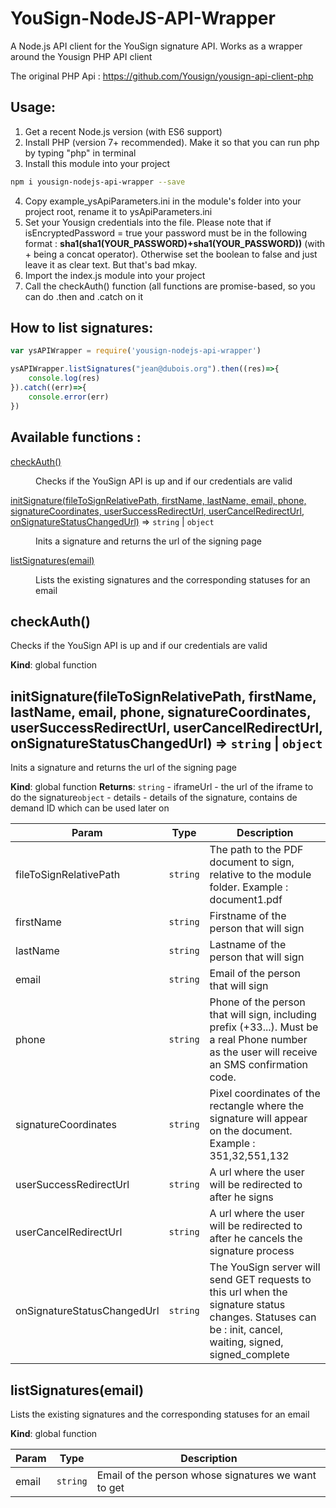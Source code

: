 # YouSign-NodeJS-API-Wrapper

A Node.js API client for the YouSign signature API. Works as a wrapper around the Yousign PHP API client

The original PHP Api : https://github.com/Yousign/yousign-api-client-php
## Usage:

1. Get a recent Node.js version (with ES6 support)
2. Install PHP (version 7+ recommended). Make it so that you can run php by typing "php" in terminal
3. Install this module into your project
```bash
npm i yousign-nodejs-api-wrapper --save
```
4. Copy example_ysApiParameters.ini in the module's folder into your project root, rename it to ysApiParameters.ini
5. Set your Yousign credentials into the file. Please note that if isEncryptedPassword = true your password must be in the following format : **sha1(sha1(YOUR_PASSWORD)+sha1(YOUR_PASSWORD))** (with + being a concat operator). Otherwise set the boolean to false and just leave it as clear text. But that's bad mkay.
6. Import the index.js module into your project
7. Call the checkAuth() function (all functions are promise-based, so you can do .then and .catch on it

## How to list signatures:
```JavaScript
var ysAPIWrapper = require('yousign-nodejs-api-wrapper')

ysAPIWrapper.listSignatures("jean@dubois.org").then((res)=>{
    console.log(res)
}).catch((err)=>{
    console.error(err)
})
```



## Available functions :

<dl>
<dt><a href="#checkAuth">checkAuth()</a></dt>
<dd><p>Checks if the YouSign API is up and if our credentials are valid</p>
</dd>
<dt><a href="#initSignature">initSignature(fileToSignRelativePath, firstName, lastName, email, phone, signatureCoordinates, userSuccessRedirectUrl, userCancelRedirectUrl, onSignatureStatusChangedUrl)</a> ⇒ <code>string</code> | <code>object</code></dt>
<dd><p>Inits a signature and returns the url of the signing page</p>
</dd>
<dt><a href="#listSignatures">listSignatures(email)</a></dt>
<dd><p>Lists the existing signatures and the corresponding statuses for an email</p>
</dd>
</dl>

<a name="checkAuth"></a>

## checkAuth()
Checks if the YouSign API is up and if our credentials are valid

**Kind**: global function
<a name="initSignature"></a>

## initSignature(fileToSignRelativePath, firstName, lastName, email, phone, signatureCoordinates, userSuccessRedirectUrl, userCancelRedirectUrl, onSignatureStatusChangedUrl) ⇒ <code>string</code> \| <code>object</code>
Inits a signature and returns the url of the signing page

**Kind**: global function
**Returns**: <code>string</code> - iframeUrl - the url of the iframe to do the signature<code>object</code> - details - details of the signature, contains de demand ID which can be used later on

| Param | Type | Description |
| --- | --- | --- |
| fileToSignRelativePath | <code>string</code> | The path to the PDF document to sign, relative to the module folder.  Example : document1.pdf |
| firstName | <code>string</code> | Firstname of the person that will sign |
| lastName | <code>string</code> | Lastname of the person that will sign |
| email | <code>string</code> | Email of the person that will sign |
| phone | <code>string</code> | Phone of the person that will sign, including prefix (+33...).  Must be a real Phone number as the user will receive an SMS confirmation code. |
| signatureCoordinates | <code>string</code> | Pixel coordinates of the rectangle where the signature will  appear on the document. Example : 351,32,551,132 |
| userSuccessRedirectUrl | <code>string</code> | A url where the user will be redirected to after he signs |
| userCancelRedirectUrl | <code>string</code> | A url where the user will be redirected to after he cancels  the signature process |
| onSignatureStatusChangedUrl | <code>string</code> | The YouSign server will send GET requests to this url  when the signature status changes. Statuses can be : init, cancel, waiting, signed, signed_complete |

<a name="listSignatures"></a>

## listSignatures(email)
Lists the existing signatures and the corresponding statuses for an email

**Kind**: global function

| Param | Type | Description |
| --- | --- | --- |
| email | <code>string</code> | Email of the person whose signatures we want to get |